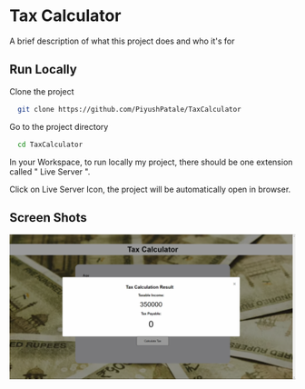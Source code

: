 
# Tax Calculator

A brief description of what this project does and who it's for


## Run Locally

Clone the project

```bash
  git clone https://github.com/PiyushPatale/TaxCalculator
```

Go to the project directory

```bash
  cd TaxCalculator
```

In your Workspace, to run locally my project, there should be one extension called " Live Server ".

Click on Live Server Icon, the project will be automatically open in browser.

## Screen Shots

![Case 1](Assets\Case1.png?raw=true "Optional Title")

